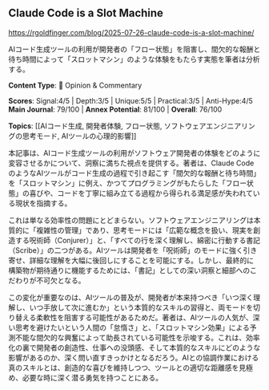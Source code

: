 ## Claude Code is a Slot Machine

https://rgoldfinger.com/blog/2025-07-26-claude-code-is-a-slot-machine/

AIコード生成ツールの利用が開発者の「フロー状態」を阻害し、間欠的な報酬と待ち時間によって「スロットマシン」のような体験をもたらす実態を筆者は分析する。

**Content Type**: 💭 Opinion & Commentary

**Scores**: Signal:4/5 | Depth:3/5 | Unique:5/5 | Practical:3/5 | Anti-Hype:4/5
**Main Journal**: 79/100 | **Annex Potential**: 81/100 | **Overall**: 76/100

**Topics**: [[AIコード生成, 開発者体験, フロー状態, ソフトウェアエンジニアリングの思考モード, AIツールの心理的影響]]

本記事は、AIコード生成ツールの利用がソフトウェア開発者の体験をどのように変容させるかについて、洞察に満ちた視点を提供する。著者は、Claude CodeのようなAIツールがコード生成の過程で引き起こす「間欠的な報酬と待ち時間」を「スロットマシン」に例え、かつてプログラミングがもたらした「フロー状態」の喜びや、コードを丁寧に組み立てる過程から得られる満足感が失われている現状を指摘する。

これは単なる効率性の問題にとどまらない。ソフトウェアエンジニアリングは本質的に「複雑性の管理」であり、思考モードには「広範な概念を扱い、現実を創造する呪術師（Conjurer）」と、「すべての行を深く理解し、綿密に行動する書記（Scribe）」の二つがある。AIツールは開発者を「呪術師」のモードに強く引き寄せ、詳細な理解を大幅に後回しにすることを可能にする。しかし、最終的に構築物が期待通りに機能するためには、「書記」としての深い洞察と細部へのこだわりが不可欠となる。

この変化が重要なのは、AIツールの普及が、開発者が本来持つべき「いつ深く理解し、いつ手放して次に進むか」という本質的なスキルの習得と、両モードを切り替える柔軟性を阻害する可能性があるためだ。著者は、AIツールの人気が、深い思考を避けたいという人間の「怠惰さ」と、「スロットマシン効果」による予測不能な間欠的な興奮によって助長されている可能性を示唆する。これは、効率化の裏で開発者の創造性、仕事への没頭感、そして本質的なスキルにどのような影響があるのか、深く問い直すきっかけとなるだろう。AIとの協調作業における真のスキルとは、創造的な喜びを維持しつつ、ツールとの適切な距離感を見極め、必要な時に深く潜る勇気を持つことにある。